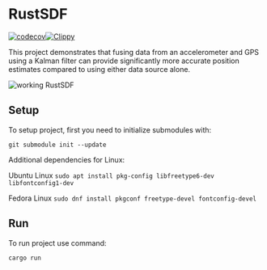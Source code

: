 # RustSDF
[![codecov](https://codecov.io/gh/jzych/RustSDF/graph/badge.svg?token=9F0xQDmylK)](https://codecov.io/gh/jzych/RustSDF)[![Clippy](https://github.com/aeMortis/RustSDF/actions/workflows/rust.yml/badge.svg)](https://github.com/aeMortis/RustSDF/actions/workflows/rust.yml)

This project demonstrates that fusing data from an accelerometer and GPS using a Kalman filter can provide significantly more accurate position estimates compared to using either data source alone.

![working RustSDF](RustSDF.gif)

## Setup

To setup project, first you need to initialize submodules with:

`git submodule init --update`

Additional dependencies for Linux:

Ubuntu Linux
`sudo apt install pkg-config libfreetype6-dev libfontconfig1-dev`

Fedora Linux
`sudo dnf install pkgconf freetype-devel fontconfig-devel`

## Run

To run project use command:

`cargo run`
